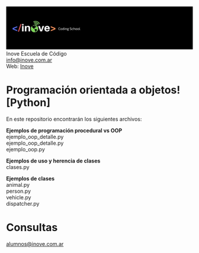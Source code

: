 ![Inove banner](/inove.jpg)
Inove Escuela de Código\
info@inove.com.ar\
Web: [Inove](http://inove.com.ar)

# Programación orientada a objetos! [Python]
En este repositorio encontrarán los siguientes archivos:

__Ejemplos de programación procedural vs OOP__\
ejemplo_oop_detalle.py\
ejemplo_oop_detalle.py\
ejemplo_oop.py

__Ejemplos de uso y herencia de clases__\
clases.py

__Ejemplos de clases__\
animal.py\
person.py\
vehicle.py\
dispatcher.py

# Consultas
alumnos@inove.com.ar

